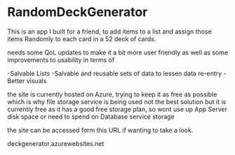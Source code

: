 # RandomDeckGenerator


This is an app I built for a friend, to add items to a list and assign those items Randomly to each card in a 52 deck of cards.

needs some QoL updates to make it a bit more user friendly as well as some improvements to usability in terms of

-Salvable Lists 
-Salvable and reusable sets of data to lessen data re-entry 
-Better visuals

the site is currently hosted on Azure, trying to keep it as free as possible which is why file storage service is being used not the best solution but it is currently free as it has a good free storage plan, so wont use up App Server disk space or need to spend on Database service storage

the site can be accessed form this URL if wanting to take a look.

deckgenerator.azurewebsites.net
